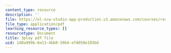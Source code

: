 ```yaml
---
content_type: resource
description: ''
file: https://ol-ocw-studio-app-production.s3.amazonaws.com/courses/res-9-003-brains-minds-and-machines-summer-course-summer-2015/1d8a999b6e134bb039b4efd050e193bd_6iW0beoK2tI.pdf
file_type: application/pdf
learning_resource_types: []
resourcetype: Document
title: 3play pdf file
uid: 1d8a999b-6e13-4bb0-39b4-efd050e193bd
---
```

